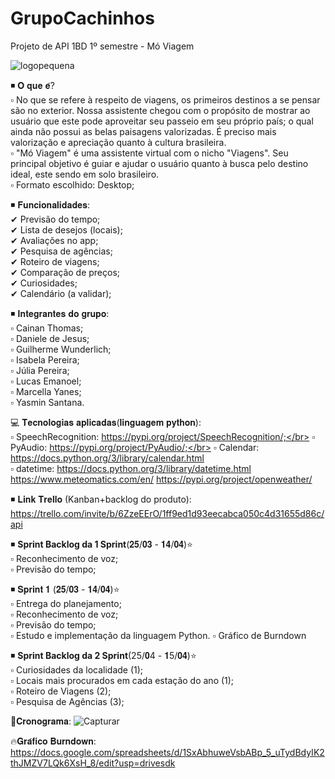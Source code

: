 # GrupoCachinhos
Projeto de API 1BD 1º semestre - Mó Viagem

![logopequena](https://user-images.githubusercontent.com/71770652/161846651-391a201b-48de-4b73-a8da-1f612c366ac1.jpg)

◾ 𝐎 𝐪𝐮𝐞 𝐞́?</br>
 ▫ No que se refere à respeito de viagens, os primeiros destinos a se pensar são no exterior. Nossa assistente chegou com o propósito de mostrar ao usuário que este pode aproveitar seu passeio em seu próprio país; o qual ainda não possui as belas paisagens valorizadas. É preciso mais valorização e apreciação quanto à cultura       brasileira.</br>
 ▫ "Mó Viagem" é uma assistente virtual com o nicho "Viagens". Seu principal objetivo é guiar e ajudar o usuário quanto à busca pelo destino         ideal, este sendo em solo brasileiro. </br>
 ▫ Formato escolhido: Desktop;</br>
 
 
◾ 𝐅𝐮𝐧𝐜𝐢𝐨𝐧𝐚𝐥𝐢𝐝𝐚𝐝𝐞𝐬:</br>
      ✔ Previsão do tempo;</br>
      ✔ Lista de desejos (locais);</br>
      ✔ Avaliações no app;</br>
      ✔ Pesquisa de agências;</br>
      ✔ Roteiro de viagens;</br>
      ✔ Comparação de preços;</br>
      ✔ Curiosidades;</br>
      ✔ Calendário (a validar);</br>
     
 
 
 ◾ 𝐈𝐧𝐭𝐞𝐠𝐫𝐚𝐧𝐭𝐞𝐬 𝐝𝐨 𝐠𝐫𝐮𝐩𝐨:</br>
 ▫ Cainan Thomas;</br>
 ▫ Daniele de Jesus;</br>
 ▫ Guilherme Wunderlich;</br>
 ▫ Isabela Pereira;</br>
 ▫ Júlia Pereira;</br>
 ▫ Lucas Emanoel;</br>
 ▫ Marcella Yanes;</br>
 ▫ Yasmin Santana.</br>

💻 𝐓𝐞𝐜𝐧𝐨𝐥𝐨𝐠𝐢𝐚𝐬 𝐚𝐩𝐥𝐢𝐜𝐚𝐝𝐚𝐬(𝐥𝐢𝐧𝐠𝐮𝐚𝐠𝐞𝐦 𝐩𝐲𝐭𝐡𝐨𝐧):</br>
 ▫ SpeechRecognition: https://pypi.org/project/SpeechRecognition/;</br>
 ▫ PyAudio: https://pypi.org/project/PyAudio/;</br>
 ▫ Calendar: https://docs.python.org/3/library/calendar.html</br>
 ▫ datetime: https://docs.python.org/3/library/datetime.html
 https://www.meteomatics.com/en/
 https://pypi.org/project/openweather/

 

◾ 𝐋𝐢𝐧𝐤 𝐓𝐫𝐞𝐥𝐥𝐨 (Kanban+backlog do produto): https://trello.com/invite/b/6ZzeEErO/1ff9ed1d93eecabca050c4d31655d86c/api

◾ **Sprint Backlog da 1 Sprint**(𝟐𝟓/𝟎𝟑 - 𝟏𝟒/𝟎𝟒)⭐</br>
 ▫ Reconhecimento de voz;</br>
 ▫ Previsão do tempo;</br>

◾ 𝐒𝐩𝐫𝐢𝐧𝐭 𝟏 (𝟐𝟓/𝟎𝟑 - 𝟏𝟒/𝟎𝟒)⭐</br>
 ▫ Entrega do planejamento;</br>
 ▫ Reconhecimento de voz;</br>
 ▫ Previsão do tempo;</br>
 ▫ Estudo e implementação da linguagem Python.
 ▫ Gráfico de Burndown
 
 ◾ **Sprint Backlog da 2 Sprint**(25/𝟎4 - 𝟏5/𝟎𝟒)⭐</br>
 ▫ Curiosidades da localidade (1);</br>
 ▫ Locais mais procurados em cada estação do ano (1);</br>
 ▫ Roteiro de Viagens (2);</br>
 ▫ Pesquisa de Agências (3);</br>

📆𝐂𝐫𝐨𝐧𝐨𝐠𝐫𝐚𝐦𝐚:  ![Capturar](https://user-images.githubusercontent.com/102192428/166587100-95bd37f4-4835-4fa0-ad68-00088d4bb333.PNG)


🔥𝐆𝐫𝐚́𝐟𝐢𝐜𝐨 𝐁𝐮𝐫𝐧𝐝𝐨𝐰𝐧: https://docs.google.com/spreadsheets/d/1SxAbhuweVsbABp_5_uTydBdyIK2thJMZV7LQk6XsH_8/edit?usp=drivesdk


